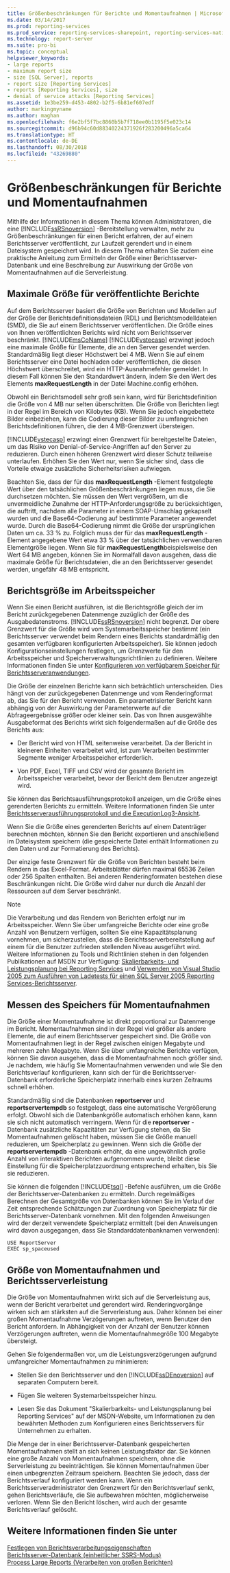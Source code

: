```yaml
---
title: Größenbeschränkungen für Berichte und Momentaufnahmen | Microsoft-Dokumentation
ms.date: 03/14/2017
ms.prod: reporting-services
ms.prod_service: reporting-services-sharepoint, reporting-services-native
ms.technology: report-server
ms.suite: pro-bi
ms.topic: conceptual
helpviewer_keywords:
- large reports
- maximum report size
- size [SQL Server], reports
- report size [Reporting Services]
- reports [Reporting Services], size
- denial of service attacks [Reporting Services]
ms.assetid: 1e3be259-d453-4802-b2f5-6b81ef607edf
author: markingmyname
ms.author: maghan
ms.openlocfilehash: f6e2bf5f7bc8860b5b7f718ee0b1195f5e023c14
ms.sourcegitcommit: d96b94c60d88340224371926f283200496a5ca64
ms.translationtype: HT
ms.contentlocale: de-DE
ms.lasthandoff: 08/30/2018
ms.locfileid: "43269880"
---
```

# <a name="report-and-snapshot-size-limits"></a>Größenbeschränkungen für Berichte und Momentaufnahmen
  Mithilfe der Informationen in diesem Thema können Administratoren, die eine [!INCLUDE[ssRSnoversion](../../includes/ssrsnoversion-md.md)] -Bereitstellung verwalten, mehr zu Größenbeschränkungen für einen Bericht erfahren, der auf einem Berichtsserver veröffentlicht, zur Laufzeit gerendert und in einem Dateisystem gespeichert wird. In diesem Thema erhalten Sie zudem eine praktische Anleitung zum Ermitteln der Größe einer Berichtsserver-Datenbank und eine Beschreibung zur Auswirkung der Größe von Momentaufnahmen auf die Serverleistung.  
  
## <a name="maximum-size-for-published-reports"></a>Maximale Größe für veröffentlichte Berichte  
 Auf dem Berichtsserver basiert die Größe von Berichten und Modellen auf der Größe der Berichtsdefinitionsdateien (RDL) und Berichtsmodelldateien (SMD), die Sie auf einem Berichtsserver veröffentlichen. Die Größe eines von Ihnen veröffentlichten Berichts wird nicht vom Berichtsserver beschränkt. [!INCLUDE[msCoName](../../includes/msconame-md.md)] [!INCLUDE[vstecasp](../../includes/vstecasp-md.md)] erzwingt jedoch eine maximale Größe für Elemente, die an den Server gesendet werden. Standardmäßig liegt dieser Höchstwert bei 4 MB. Wenn Sie auf einem Berichtsserver eine Datei hochladen oder veröffentlichen, die diesen Höchstwert überschreitet, wird ein HTTP-Ausnahmefehler gemeldet. In diesem Fall können Sie den Standardwert ändern, indem Sie den Wert des Elements **maxRequestLength** in der Datei Machine.config erhöhen.  
  
 Obwohl ein Berichtsmodell sehr groß sein kann, wird für Berichtsdefinition die Größe von 4 MB nur selten überschritten. Die Größe von Berichten liegt in der Regel im Bereich von Kilobytes (KB). Wenn Sie jedoch eingebettete Bilder einbeziehen, kann die Codierung dieser Bilder zu umfangreichen Berichtsdefinitionen führen, die den 4 MB-Grenzwert übersteigen.  
  
 [!INCLUDE[vstecasp](../../includes/vstecasp-md.md)] erzwingt einen Grenzwert für bereitgestellte Dateien, um das Risiko von Denial-of-Service-Angriffen auf den Server zu reduzieren. Durch einen höheren Grenzwert wird dieser Schutz teilweise unterlaufen. Erhöhen Sie den Wert nur, wenn Sie sicher sind, dass die Vorteile etwaige zusätzliche Sicherheitsrisiken aufwiegen.  
  
 Beachten Sie, dass der für das **maxRequestLength** -Element festgelegte Wert über den tatsächlichen Größenbeschränkungen liegen muss, die Sie durchsetzen möchten. Sie müssen den Wert vergrößern, um die unvermeidliche Zunahme der HTTP-Anforderungsgröße zu berücksichtigen, die auftritt, nachdem alle Parameter in einem SOAP-Umschlag gekapselt wurden und die Base64-Codierung auf bestimmte Parameter angewendet wurde. Durch die Base64-Codierung nimmt die Größe der ursprünglichen Daten um ca. 33 % zu. Folglich muss der für das **maxRequestLength** -Element angegebene Wert etwa 33 % über der tatsächlichen verwendbaren Elementgröße liegen. Wenn Sie für **maxRequestLength**beispielsweise den Wert 64 MB angeben, können Sie im Normalfall davon ausgehen, dass die maximale Größe für Berichtsdateien, die an den Berichtsserver gesendet werden, ungefähr 48 MB entspricht.  
  
## <a name="report-size-in-memory"></a>Berichtsgröße im Arbeitsspeicher  
 Wenn Sie einen Bericht ausführen, ist die Berichtsgröße gleich der im Bericht zurückgegebenen Datenmenge zuzüglich der Größe des Ausgabedatenstroms. [!INCLUDE[ssRSnoversion](../../includes/ssrsnoversion-md.md)] nicht begrenzt. Der obere Grenzwert für die Größe wird vom Systemarbeitsspeicher bestimmt (ein Berichtsserver verwendet beim Rendern eines Berichts standardmäßig den gesamten verfügbaren konfigurierten Arbeitsspeicher). Sie können jedoch Konfigurationseinstellungen festlegen, um Grenzwerte für den Arbeitsspeicher und Speicherverwaltungsrichtlinien zu definieren. Weitere Informationen finden Sie unter [Konfigurieren von verfügbarem Speicher für Berichtsserveranwendungen](../../reporting-services/report-server/configure-available-memory-for-report-server-applications.md).  
  
 Die Größe der einzelnen Berichte kann sich beträchtlich unterscheiden. Dies hängt von der zurückgegebenen Datenmenge und vom Renderingformat ab, das Sie für den Bericht verwenden. Ein parametrisierter Bericht kann abhängig von der Auswirkung der Parameterwerte auf die Abfrageergebnisse größer oder kleiner sein. Das von Ihnen ausgewählte Ausgabeformat des Berichts wirkt sich folgendermaßen auf die Größe des Berichts aus:  
  
-   Der Bericht wird von HTML seitenweise verarbeitet. Da der Bericht in kleineren Einheiten verarbeitet wird, ist zum Verarbeiten bestimmter Segmente weniger Arbeitsspeicher erforderlich.  
  
-   Von PDF, Excel, TIFF und CSV wird der gesamte Bericht im Arbeitsspeicher verarbeitet, bevor der Bericht dem Benutzer angezeigt wird.  
  
 Sie können das Berichtsausführungsprotokoll anzeigen, um die Größe eines gerenderten Berichts zu ermitteln. Weitere Informationen finden Sie unter [Berichtsserverausführungsprotokoll und die ExecutionLog3-Ansicht](../../reporting-services/report-server/report-server-executionlog-and-the-executionlog3-view.md).  
  
 Wenn Sie die Größe eines gerenderten Berichts auf einem Datenträger berechnen möchten, können Sie den Bericht exportieren und anschließend im Dateisystem speichern (die gespeicherte Datei enthält Informationen zu den Daten und zur Formatierung des Berichts).  
  
 Der einzige feste Grenzwert für die Größe von Berichten besteht beim Rendern in das Excel-Format. Arbeitsblätter dürfen maximal 65536 Zeilen oder 256 Spalten enthalten. Bei anderen Renderingformaten bestehen diese Beschränkungen nicht. Die Größe wird daher nur durch die Anzahl der Ressourcen auf dem Server beschränkt.  
  
> [!NOTE]  
>  Die Verarbeitung und das Rendern von Berichten erfolgt nur im Arbeitsspeicher. Wenn Sie über umfangreiche Berichte oder eine große Anzahl von Benutzern verfügen, sollten Sie eine Kapazitätsplanung vornehmen, um sicherzustellen, dass die Berichtsserverbereitstellung auf einem für die Benutzer zufrieden stellenden Niveau ausgeführt wird. Weitere Informationen zu Tools und Richtlinien stehen in den folgenden Publikationen auf MSDN zur Verfügung: [Skalierbarkeits- und Leistungsplanung bei Reporting Services](http://go.microsoft.com/fwlink/?LinkID=70650) und [Verwenden von Visual Studio 2005 zum Ausführen von Ladetests für einen SQL Server 2005 Reporting Services-Berichtsserver](http://go.microsoft.com/fwlink/?LinkID=77519).  
  
## <a name="measuring-snapshot-storage"></a>Messen des Speichers für Momentaufnahmen  
 Die Größe einer Momentaufnahme ist direkt proportional zur Datenmenge im Bericht. Momentaufnahmen sind in der Regel viel größer als andere Elemente, die auf einem Berichtsserver gespeichert sind. Die Größe von Momentaufnahmen liegt in der Regel zwischen einigen Megabyte und mehreren zehn Megabyte. Wenn Sie über umfangreiche Berichte verfügen, können Sie davon ausgehen, dass die Momentaufnahmen noch größer sind. Je nachdem, wie häufig Sie Momentaufnahmen verwenden und wie Sie den Berichtsverlauf konfigurieren, kann sich der für die Berichtsserver-Datenbank erforderliche Speicherplatz innerhalb eines kurzen Zeitraums schnell erhöhen.  
  
 Standardmäßig sind die Datenbanken **reportserver** und **reportservertempdb** so festgelegt, dass eine automatische Vergrößerung erfolgt. Obwohl sich die Datenbankgröße automatisch erhöhen kann, kann sie sich nicht automatisch verringern. Wenn für die **reportserver** -Datenbank zusätzliche Kapazitäten zur Verfügung stehen, da Sie Momentaufnahmen gelöscht haben, müssen Sie die Größe manuell reduzieren, um Speicherplatz zu gewinnen. Wenn sich die Größe der **reportservertempdb** -Datenbank erhöht, da eine ungewöhnlich große Anzahl von interaktiven Berichten aufgenommen wurde, bleibt diese Einstellung für die Speicherplatzzuordnung entsprechend erhalten, bis Sie sie reduzieren.  
  
 Sie können die folgenden [!INCLUDE[tsql](../../includes/tsql-md.md)] -Befehle ausführen, um die Größe der Berichtsserver-Datenbanken zu ermitteln. Durch regelmäßiges Berechnen der Gesamtgröße von Datenbanken können Sie im Verlauf der Zeit entsprechende Schätzungen zur Zuordnung von Speicherplatz für die Berichtsserver-Datenbank vornehmen. Mit den folgenden Anweisungen wird der derzeit verwendete Speicherplatz ermittelt (bei den Anweisungen wird davon ausgegangen, dass Sie Standarddatenbanknamen verwenden):  
  
```  
USE ReportServer  
EXEC sp_spaceused  
```  
  
## <a name="snapshot-size-and-report-server-performance"></a>Größe von Momentaufnahmen und Berichtsserverleistung  
 Die Größe von Momentaufnahmen wirkt sich auf die Serverleistung aus, wenn der Bericht verarbeitet und gerendert wird. Renderingvorgänge wirken sich am stärksten auf die Serverleistung aus. Daher können bei einer großen Momentaufnahme Verzögerungen auftreten, wenn Benutzer den Bericht anfordern. In Abhängigkeit von der Anzahl der Benutzer können Verzögerungen auftreten, wenn die Momentaufnahmegröße 100 Megabyte übersteigt.  
  
 Gehen Sie folgendermaßen vor, um die Leistungsverzögerungen aufgrund umfangreicher Momentaufnahmen zu minimieren:  
  
-   Stellen Sie den Berichtsserver und den [!INCLUDE[ssDEnoversion](../../includes/ssdenoversion-md.md)] auf separaten Computern bereit.  
  
-   Fügen Sie weiteren Systemarbeitsspeicher hinzu.  
  
-   Lesen Sie das Dokument "Skalierbarkeits- und Leistungsplanung bei Reporting Services" auf der MSDN-Website, um Informationen zu den bewährten Methoden zum Konfigurieren eines Berichtsservers für Unternehmen zu erhalten.  
  
 Die Menge der in einer Berichtsserver-Datenbank gespeicherten Momentaufnahmen stellt an sich keinen Leistungsfaktor dar. Sie können eine große Anzahl von Momentaufnahmen speichern, ohne die Serverleistung zu beeinträchtigen. Sie können Momentaufnahmen über einen unbegrenzten Zeitraum speichern. Beachten Sie jedoch, dass der Berichtsverlauf konfiguriert werden kann. Wenn ein Berichtsserveradministrator den Grenzwert für den Berichtsverlauf senkt, gehen Berichtsverläufe, die Sie aufbewahren möchten, möglicherweise verloren. Wenn Sie den Bericht löschen, wird auch der gesamte Berichtsverlauf gelöscht.  
  
## <a name="see-also"></a>Weitere Informationen finden Sie unter  
 [Festlegen von Berichtsverarbeitungseigenschaften](../../reporting-services/report-server/set-report-processing-properties.md)   
 [Berichtsserver-Datenbank &#40;einheitlicher SSRS-Modus&#41;](../../reporting-services/report-server/report-server-database-ssrs-native-mode.md)   
 [Process Large Reports (Verarbeiten von großen Berichten)](../../reporting-services/report-server/process-large-reports.md)  
  
  

